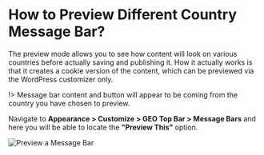 # How to Preview Different Country Message Bar?

The preview mode allows you to see how content will look on various countries before actually saving and publishing it. How it actually works is that it creates a cookie version of the content, which can be previewed via the WordPress customizer only.

!> Message bar content and button will appear to be coming from the country you have chosen to preview.

Navigate to **Appearance > Customize > GEO Top Bar > Message Bars** and here you will be able to locate the **"Preview This"** option.

![Preview a Message Bar](http://res.cloudinary.com/mypreview/image/upload/v1492641092/message-bar-preview_janmwy.gif)
